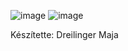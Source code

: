 ![image](https://github.com/DVMaja/Kiralyno_GUI/assets/115398252/66cd1dff-9a16-4f9c-967b-27dfcc7cefe3)
![image](https://github.com/DVMaja/Kiralyno_GUI/assets/115398252/f8c4234e-5ef8-43d3-a0fc-c76006fa1195)

Készítette: Dreilinger Maja

